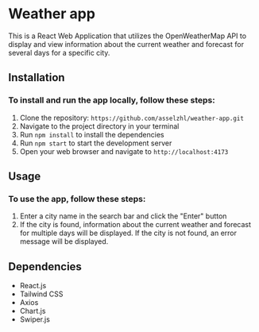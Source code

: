 # Weather app
This is a React Web Application that utilizes the OpenWeatherMap API to display and view information about the current weather and forecast for several days for a specific city.


## Installation
### To install and run the app locally, follow these steps:
1. Clone the repository: `https://github.com/asselzhl/weather-app.git`
2. Navigate to the project directory in your terminal
3. Run `npm install` to install the dependencies
4. Run `npm start` to start the development server
5. Open your web browser and navigate to `http://localhost:4173`


## Usage
### To use the app, follow these steps:
1. Enter a city name in the search bar and click the "Enter" button
2. If the city is found, information about the current weather and forecast for multiple days will be displayed.
If the city is not found, an error message will be displayed.

## Dependencies
- React.js
- Tailwind CSS
- Axios
- Chart.js
- Swiper.js
